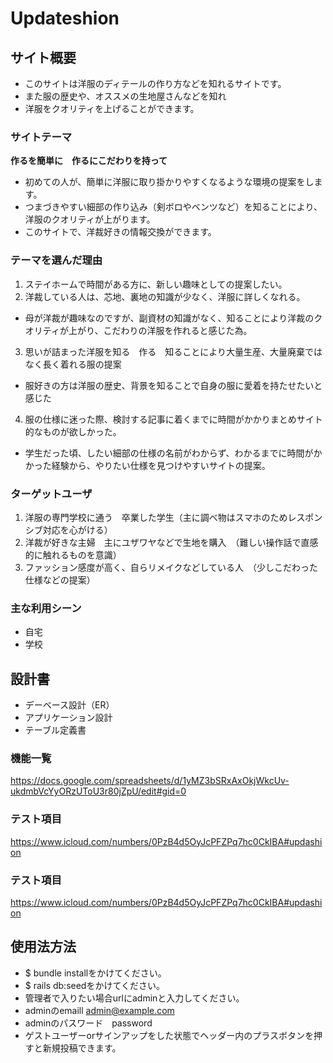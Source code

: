 # Updateshion
## サイト概要
- このサイトは洋服のディテールの作り方などを知れるサイトです。
- また服の歴史や、オススメの生地屋さんなどを知れ
- 洋服をクオリティを上げることができます。

### サイトテーマ
**作るを簡単に　作るにこだわりを持って**
- 初めての人が、簡単に洋服に取り掛かりやすくなるような環境の提案をします。
- つまづきやすい細部の作り込み（剣ボロやベンツなど）を知ることにより、洋服のクオリティが上がります。
- このサイトで、洋裁好きの情報交換ができます。
### テーマを選んだ理由
1. ステイホームで時間がある方に、新しい趣味としての提案したい。
2. 洋裁している人は、芯地、裏地の知識が少なく、洋服に詳しくなれる。
- 母が洋裁が趣味なのですが、副資材の知識がなく、知ることにより洋裁のクオリティが上がり、こだわりの洋服を作れると感じた為。
3. 思いが詰まった洋服を知る　作る　知ることにより大量生産、大量廃棄ではなく長く着れる服の提案
- 服好きの方は洋服の歴史、背景を知ることで自身の服に愛着を持たせたいと感じた
4. 服の仕様に迷った際、検討する記事に着くまでに時間がかかりまとめサイト的なものが欲しかった。
- 学生だった頃、したい細部の仕様の名前がわからず、わかるまでに時間がかかった経験から、やりたい仕様を見つけやすいサイトの提案。

### ターゲットユーザ
1. 洋服の専門学校に通う　卒業した学生（主に調べ物はスマホのためレスポンシブ対応を心がける）
2. 洋裁が好きな主婦　主にユザワヤなどで生地を購入　（難しい操作話で直感的に触れるものを意識）
3. ファッション感度が高く、自らリメイクなどしている人　（少しこだわった仕様などの提案）

### 主な利用シーン
- 自宅　
- 学校

## 設計書
- デーベース設計（ER）
- アプリケーション設計
- テーブル定義書


### 機能一覧
https://docs.google.com/spreadsheets/d/1yMZ3bSRxAxOkjWkcUv-ukdmbVcYyORzUToU3r80jZpU/edit#gid=0
### テスト項目
https://www.icloud.com/numbers/0PzB4d5OyJcPFZPq7hc0CkIBA#updashion

### テスト項目
https://www.icloud.com/numbers/0PzB4d5OyJcPFZPq7hc0CkIBA#updashion

## 使用法方法
- $ bundle installをかけてください。
- $ rails db:seedをかけてください。
- 管理者で入りたい場合urlにadminと入力してください。
- adminのemaill    admin@example.com
- adminのパスワード　password
- ゲストユーザーorサインアップをした状態でヘッダー内のプラスボタンを押すと新規投稿できます。


